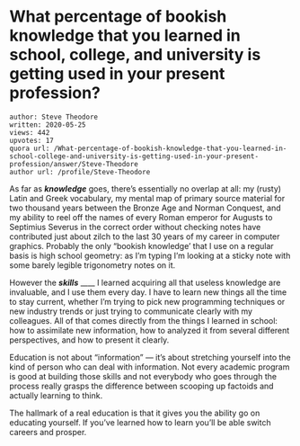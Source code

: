 # What percentage of bookish knowledge that you learned in school, college, and university is getting used in your present profession?

	author: Steve Theodore
	written: 2020-05-25
	views: 442
	upvotes: 17
	quora url: /What-percentage-of-bookish-knowledge-that-you-learned-in-school-college-and-university-is-getting-used-in-your-present-profession/answer/Steve-Theodore
	author url: /profile/Steve-Theodore


As far as ___knowledge___ goes, there’s essentially no overlap at all: my (rusty) Latin and Greek vocabulary, my mental map of primary source material for two thousand years between the Bronze Age and Norman Conquest, and my ability to reel off the names of every Roman emperor for Augusts to Septimius Severus in the correct order without checking notes have contributed just about zilch to the last 30 years of my career in computer graphics. Probably the only “bookish knowledge’ that I use on a regular basis is high school geometry: as I’m typing I’m looking at a sticky note with some barely legible trigonometry notes on it.

However the ___skills___ ____ I learned acquiring all that useless knowledge are invaluable, and I use them every day. I have to learn new things all the time to stay current, whether I’m trying to pick new programming techniques or new industry trends or just trying to communicate clearly with my colleagues. All of that comes directly from the things I learned in school: how to assimilate new information, how to analyzed it from several different perspectives, and how to present it clearly.

Education is not about “information” — it’s about stretching yourself into the kind of person who can deal with information. Not every academic program is good at building those skills and not everybody who goes through the process really grasps the difference between scooping up factoids and actually learning to think.

The hallmark of a real education is that it gives you the ability go on educating yourself. If you’ve learned how to learn you’ll be able switch careers and prosper.

